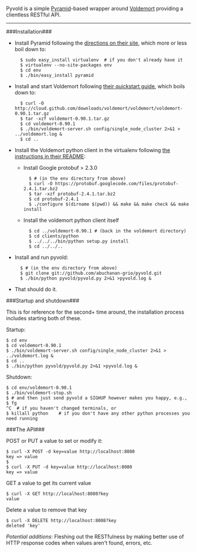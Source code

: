 Pyvold is a simple [Pyramid](http://docs.pylonsproject.org/en/latest/docs/pyramid.html)-based wrapper around [Voldemort](http://project-voldemort.com/) providing a clientless RESTful API.

---

###Installation###

* Install Pyramid following the [directions on their site](http://docs.pylonsproject.org/projects/pyramid/en/1.3-branch/narr/install.html#installing-pyramid-on-a-unix-system), which more or less boil down to:

        $ sudo easy_install virtualenv  # if you don't already have it
        $ virtualenv --no-site-packages env
        $ cd env
        $ ./bin/easy_install pyramid

* Install and start Voldemort following [their quickstart guide](http://project-voldemort.com/quickstart.php), which boils down to:

        $ curl -O http://cloud.github.com/downloads/voldemort/voldemort/voldemort-0.90.1.tar.gz
        $ tar -xzf voldemort-0.90.1.tar.gz
        $ cd voldemort-0.90.1
        $ ./bin/voldemort-server.sh config/single_node_cluster 2>&1 > ../voldemort.log &
        $ cd ..

* Install the Voldemort python client in the virtualenv following [the instructions in their README](https://github.com/voldemort/voldemort/tree/release-090/clients/python):

    * Install Google protobuf > 2.3.0
    
            $ # (in the env directory from above)
            $ curl -O https://protobuf.googlecode.com/files/protobuf-2.4.1.tar.bz2
            $ tar -xzf protobuf-2.4.1.tar.bz2 
            $ cd protobuf-2.4.1
            $ ./configure $(dirname $(pwd)) && make && make check && make install
        
    * Install the voldemort python client itself
  
            $ cd ../voldemort-0.90.1 # (back in the voldemort directory)
            $ cd clients/python
            $ ../../../bin/python setup.py install
            $ cd ../../..

* Install and run pyvold:

        $ # (in the env directory from above)
        $ git clone git://github.com/abuchanan-grio/pyvold.git
        $ ./bin/python pyvold/pyvold.py 2>&1 >pyvold.log &

* That should do it.

###Startup and shutdown###

This is for reference for the second+ time around, the installation process includes starting both of these.

Startup:

    $ cd env
    $ cd voldemort-0.90.1
    $ ./bin/voldemort-server.sh config/single_node_cluster 2>&1 > ../voldemort.log &
    $ cd ..
    $ ./bin/python pyvold/pyvold.py 2>&1 >pyvold.log &

Shutdown:

    $ cd env/voldemort-0.90.1
    $ ./bin/voldemort-stop.sh
    $ # and then just send pyvold a SIGHUP however makes you happy, e.g.,
    $ fg
    ^C  # if you haven't changed terminals, or
    $ killall python    # if you don't have any other python processes you need running
    
###The API###

POST or PUT a value to set or modify it:

    $ curl -X POST -d key=value http://localhost:8080
    key => value
    $
    $ curl -X PUT -d key=value http://localhost:8080
    key => value
    
GET a value to get its current value

    $ curl -X GET http://localhost:8080?key
    value

Delete a value to remove that key

    $ curl -X DELETE http://localhost:8008?key
    deleted 'key'


*Potential additions*: Fleshing out the RESTfulness by making better use of HTTP response codes when values aren't found, errors, etc.
